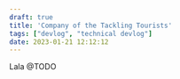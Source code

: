 ```yaml
---
draft: true
title: 'Company of the Tackling Tourists'
tags: ["devlog", "technical devlog"]
date: 2023-01-21 12:12:12
---
```


Lala @TODO